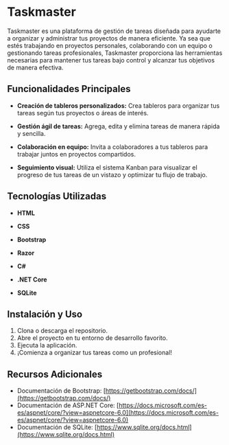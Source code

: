 # Taskmaster

Taskmaster es una plataforma de gestión de tareas diseñada para ayudarte a organizar y administrar tus proyectos de manera eficiente. Ya sea que estés trabajando en proyectos personales, colaborando con un equipo o gestionando tareas profesionales, Taskmaster proporciona las herramientas necesarias para mantener tus tareas bajo control y alcanzar tus objetivos de manera efectiva.

## Funcionalidades Principales

- **Creación de tableros personalizados:** Crea tableros para organizar tus tareas según tus proyectos o áreas de interés.
  
- **Gestión ágil de tareas:** Agrega, edita y elimina tareas de manera rápida y sencilla.
  
- **Colaboración en equipo:** Invita a colaboradores a tus tableros para trabajar juntos en proyectos compartidos.
  
- **Seguimiento visual:** Utiliza el sistema Kanban para visualizar el progreso de tus tareas de un vistazo y optimizar tu flujo de trabajo.

## Tecnologías Utilizadas

- **HTML**
  
- **CSS** 
  
- **Bootstrap** 
  
- **Razor** 
  
- **C#** 
  
- **.NET Core** 
  
- **SQLite** 

## Instalación y Uso

1. Clona o descarga el repositorio.
2. Abre el proyecto en tu entorno de desarrollo favorito.
3. Ejecuta la aplicación.
4. ¡Comienza a organizar tus tareas como un profesional!

## Recursos Adicionales

- Documentación de Bootstrap: [https://getbootstrap.com/docs/](https://getbootstrap.com/docs/)
- Documentación de ASP.NET Core: [https://docs.microsoft.com/es-es/aspnet/core/?view=aspnetcore-6.0](https://docs.microsoft.com/es-es/aspnet/core/?view=aspnetcore-6.0)
- Documentación de SQLite: [https://www.sqlite.org/docs.html](https://www.sqlite.org/docs.html)
